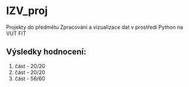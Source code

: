 # IZV_proj
Projekty do předmětu Zpracování a vizualizace dat v prostředí Python na VUT FIT

## Výsledky hodnocení:
1. část - 20/20
2. část - 20/20
3. část - 56/60
